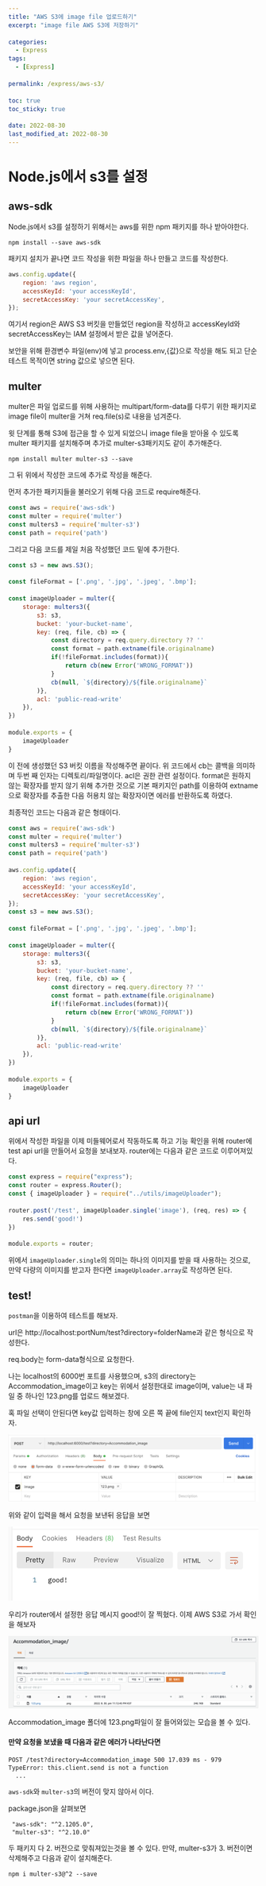```yaml
---
title: "AWS S3에 image file 업로드하기"
excerpt: "image file AWS S3에 저장하기"

categories:
  - Express
tags:
  - [Express]

permalink: /express/aws-s3/

toc: true
toc_sticky: true

date: 2022-08-30
last_modified_at: 2022-08-30
---
```


# Node.js에서 s3를 설정

## aws-sdk

Node.js에서 s3를 설정하기 위해서는 aws를 위한 npm 패키지를 하나 받아야한다.

```
npm install --save aws-sdk
```

패키지 설치가 끝나면 코드 작성을 위한 파일을 하나 만들고 코드를 작성한다.

```javascript
aws.config.update({
    region: 'aws region',
    accessKeyId: 'your accessKeyId',
    secretAccessKey: 'your secretAccessKey',
});
```

여기서 region은 AWS S3 버킷을 만들었던 region을 작성하고 accessKeyId와 secretAccessKey는 IAM 설정에서 받은 값을 넣어준다.

보안을 위해 환경변수 파일(env)에 넣고 process.env,{값}으로 작성을 해도 되고 단순 테스트 목적이면 string 값으로 넣으면 된다.

## multer

multer은 파일 업로드를 위해 사용하는 multipart/form-data를 다루기 위한 패키지로 image file이 multer을 거쳐 req.file(s)로 내용을 넘겨준다.

윗 단계를 통해 S3에 접근을 할 수 있게 되었으니 image file을 받아올 수 있도록 multer 패키지를 설치해주며 추가로 multer-s3패키지도 같이 추가해준다.

```
npm install multer multer-s3 --save
```

그 뒤 위에서 작성한 코드에 추가로 작성을 해준다.

먼저 추가한 패키지들을 불러오기 위해 다음 코드로 require해준다.
```javascript
const aws = require('aws-sdk')
const multer = require('multer')
const multers3 = require('multer-s3')
const path = require('path')
```

그리고 다음 코드를 제일 처음 작성했던 코드 밑에 추가한다.

```javascript
const s3 = new aws.S3();

const fileFormat = ['.png', '.jpg', '.jpeg', '.bmp'];

const imageUploader = multer({
    storage: multers3({
        s3: s3,
        bucket: 'your-bucket-name',
        key: (req, file, cb) => {
            const directory = req.query.directory ?? ''
            const format = path.extname(file.originalname)
            if(!fileFormat.includes(format)){
                return cb(new Error('WRONG_FORMAT'))
            }
            cb(null, `${directory}/${file.originalname}`
        )},
        acl: 'public-read-write'
    }),
})

module.exports = {
    imageUploader
}
```

이 전에 생성했던 S3 버킷 이름을 작성해주면 끝이다. 위 코드에서 cb는 콜백을 의미하며 두번 째 인자는 디렉토리/파일명이다. acl은 권한 관련 설정이다. format은 원하지 않는 확장자를 받지 않기 위해 추가한 것으로 기본 패키지인 path를 이용하여 extname으로 확장자를 추출한 다음 허용치 않는 확장자이면 에러를 반환하도록 하였다.

최종적인 코드는 다음과 같은 형태이다.

```javascript
const aws = require('aws-sdk')
const multer = require('multer')
const multers3 = require('multer-s3')
const path = require('path')

aws.config.update({
    region: 'aws region',
    accessKeyId: 'your accessKeyId',
    secretAccessKey: 'your secretAccessKey',
});
const s3 = new aws.S3();

const fileFormat = ['.png', '.jpg', '.jpeg', '.bmp'];

const imageUploader = multer({
    storage: multers3({
        s3: s3,
        bucket: 'your-bucket-name',
        key: (req, file, cb) => {
            const directory = req.query.directory ?? ''
            const format = path.extname(file.originalname)
            if(!fileFormat.includes(format)){
                return cb(new Error('WRONG_FORMAT'))
            }
            cb(null, `${directory}/${file.originalname}`
        )},
        acl: 'public-read-write'
    }),
})

module.exports = {
    imageUploader
}
```

## api url

위에서 작성한 파일을 이제 미들웨어로서 작동하도록 하고 기능 확인을 위해 router에 test api url을 만들어서 요청을 보내보자. router에는 다음과 같은 코드로 이루어져있다.

```javascript
const express = require("express");
const router = express.Router();
const { imageUploader } = require("../utils/imageUploader");

router.post('/test', imageUploader.single('image'), (req, res) => {
    res.send('good!')
})

module.exports = router;
```

위에서 `imageUploader.single`의 의미는 하나의 이미지를 받을 때 사용하는 것으로, 만약 다량의 이미지를 받고자 한다면 `imageUploader.array`로 작성하면 된다. 

## test!

`postman`을 이용하여 테스트를 해보자.

url은 http://localhost:portNum/test?directory=folderName과 같은 형식으로 작성한다.

req.body는 form-data형식으로 요청한다.

나는 localhost의 6000번 포트를 사용했으며, s3의 directory는 Accommodation_image이고 key는 위에서 설정한대로 image이며, value는 내 파일 중 하나인 123.png를 업로드 해보겠다. 

혹 파일 선택이 안된다면 key값 입력하는 창에 오른 쪽 끝에 file인지 text인지 확인하자.

![](../../assets/images/posts_img/Node.js/2022-08-30-postman.png)

위와 같이 입력을 해서 요청을 보낸뒤 응답을 보면

![](../../assets/images/posts_img/Node.js/2022-08-30-good.png)

우리가 router에서 설정한 응답 메시지 good!이 잘 찍혔다. 이제 AWS S3로 가서 확인을 해보자

![](../../assets/images/posts_img/Node.js/2022-08-30-s3.png)

Accommodation_image 폴더에 123.png파일이 잘 들어와있는 모습을 볼 수 있다.

#### 만약 요청을 보냈을 때 다음과 같은 에러가 나타난다면 


```
POST /test?directory=Accommodation_image 500 17.039 ms - 979
TypeError: this.client.send is not a function
  ...
```

`aws-sdk`와 `multer-s3`의 버전이 맞지 않아서 이다.

package.json을 살펴보면 
```
 "aws-sdk": "^2.1205.0",
 "multer-s3": "^2.10.0" 
```
두 패키지 다 2. 버전으로 맞춰져있는것을 볼 수 있다.
만약, multer-s3가 3. 버전이면 삭제해주고 다음과 같이 설치해준다.
```
npm i multer-s3@^2 --save
```
